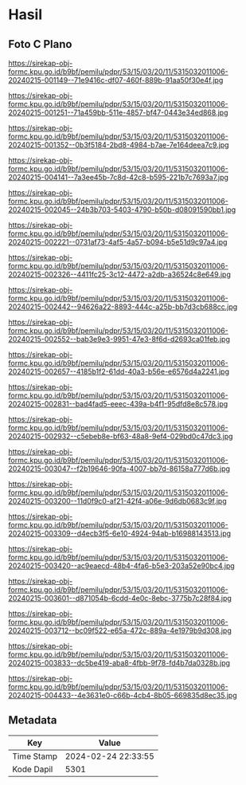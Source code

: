 # Hasil

## Foto C Plano

https://sirekap-obj-formc.kpu.go.id/b9bf/pemilu/pdpr/53/15/03/20/11/5315032011006-20240215-001149--71e9416c-df07-460f-889b-91aa50f30e4f.jpg

https://sirekap-obj-formc.kpu.go.id/b9bf/pemilu/pdpr/53/15/03/20/11/5315032011006-20240215-001251--71a459bb-511e-4857-bf47-0443e34ed868.jpg

https://sirekap-obj-formc.kpu.go.id/b9bf/pemilu/pdpr/53/15/03/20/11/5315032011006-20240215-001352--0b3f5184-2bd8-4984-b7ae-7e164deea7c9.jpg

https://sirekap-obj-formc.kpu.go.id/b9bf/pemilu/pdpr/53/15/03/20/11/5315032011006-20240215-004141--7a3ee45b-7c8d-42c8-b595-221b7c7693a7.jpg

https://sirekap-obj-formc.kpu.go.id/b9bf/pemilu/pdpr/53/15/03/20/11/5315032011006-20240215-002045--24b3b703-5403-4790-b50b-d08091590bb1.jpg

https://sirekap-obj-formc.kpu.go.id/b9bf/pemilu/pdpr/53/15/03/20/11/5315032011006-20240215-002221--0731af73-4af5-4a57-b094-b5e51d9c97a4.jpg

https://sirekap-obj-formc.kpu.go.id/b9bf/pemilu/pdpr/53/15/03/20/11/5315032011006-20240215-002326--4411fc25-3c12-4472-a2db-a36524c8e649.jpg

https://sirekap-obj-formc.kpu.go.id/b9bf/pemilu/pdpr/53/15/03/20/11/5315032011006-20240215-002442--94626a22-8893-444c-a25b-bb7d3cb688cc.jpg

https://sirekap-obj-formc.kpu.go.id/b9bf/pemilu/pdpr/53/15/03/20/11/5315032011006-20240215-002552--bab3e9e3-9951-47e3-8f6d-d2693ca01feb.jpg

https://sirekap-obj-formc.kpu.go.id/b9bf/pemilu/pdpr/53/15/03/20/11/5315032011006-20240215-002657--4185b1f2-61dd-40a3-b56e-e6576d4a2241.jpg

https://sirekap-obj-formc.kpu.go.id/b9bf/pemilu/pdpr/53/15/03/20/11/5315032011006-20240215-002831--bad4fad5-eeec-439a-b4f1-95dfd8e8c578.jpg

https://sirekap-obj-formc.kpu.go.id/b9bf/pemilu/pdpr/53/15/03/20/11/5315032011006-20240215-002932--c5ebeb8e-bf63-48a8-9ef4-029bd0c47dc3.jpg

https://sirekap-obj-formc.kpu.go.id/b9bf/pemilu/pdpr/53/15/03/20/11/5315032011006-20240215-003047--f2b19646-90fa-4007-bb7d-86158a777d6b.jpg

https://sirekap-obj-formc.kpu.go.id/b9bf/pemilu/pdpr/53/15/03/20/11/5315032011006-20240215-003200--11d0f9c0-af21-42f4-a06e-9d6db0683c9f.jpg

https://sirekap-obj-formc.kpu.go.id/b9bf/pemilu/pdpr/53/15/03/20/11/5315032011006-20240215-003309--d4ecb3f5-6e10-4924-94ab-b16988143513.jpg

https://sirekap-obj-formc.kpu.go.id/b9bf/pemilu/pdpr/53/15/03/20/11/5315032011006-20240215-003420--ac9eaecd-48b4-4fa6-b5e3-203a52e90bc4.jpg

https://sirekap-obj-formc.kpu.go.id/b9bf/pemilu/pdpr/53/15/03/20/11/5315032011006-20240215-003601--d871054b-6cdd-4e0c-8ebc-3775b7c28f84.jpg

https://sirekap-obj-formc.kpu.go.id/b9bf/pemilu/pdpr/53/15/03/20/11/5315032011006-20240215-003712--bc09f522-e65a-472c-889a-4e1979b9d308.jpg

https://sirekap-obj-formc.kpu.go.id/b9bf/pemilu/pdpr/53/15/03/20/11/5315032011006-20240215-003833--dc5be419-aba8-4fbb-9f78-fd4b7da0328b.jpg

https://sirekap-obj-formc.kpu.go.id/b9bf/pemilu/pdpr/53/15/03/20/11/5315032011006-20240215-004433--4e3631e0-c66b-4cb4-8b05-669835d8ec35.jpg


## Metadata

| Key        | Value               |
| ---------- | ------------------- |
| Time Stamp | 2024-02-24 22:33:55 |
| Kode Dapil | 5301                |



